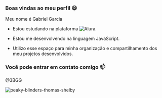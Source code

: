 ### Boas vindas ao meu perfil 😄

Meu nome é Gabriel Garcia

- Estou estudando na plataforma ![Alura](https://www.alura.com.br/).
* Estou me desenvolvendo na linguagem JavaScript.
+ Utilizo esse espaço para minha organização e compartilhamento dos meu projetos desenvolvidos.

### Você pode entrar em contato comigo 📫
@3BGG

![peaky-blinders-thomas-shelby](https://github.com/3BGG/estudante3bgg/assets/173902980/8d4c1e85-5d06-4b18-8a32-a681f3cece75)
